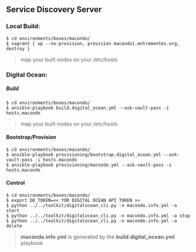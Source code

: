 ## Service Discovery Server

### Local Build:

```
$ cd environments/boxes/macondo/
$ vagrant { up --no-provision, provision macondo1.entrementes.org, destroy }
```
> map your built nodes on your /etc/hosts

### Digital Ocean:
##### Build

```
$ cd environments/boxes/macondo/
$ ansible-playbook build.digital_ocean.yml --ask-vault-pass -i hosts.macondo
```
> map your built nodes on your /etc/hosts

#### Bootstrap/Provision

```
$ cd environments/boxes/macondo/
$ ansible-playbook provisioning/bootstrap.digital_ocean.yml --ask-vault-pass -i hosts.macondo
$ ansible-playbook provisioning/macondo.yml --ask-vault-pass -i hosts.macondo
```

#### Control

```
$ cd environments/boxes/macondo/
$ export DO_TOKEN=<< YOR DIGITAL OCEAN API TOKEN >>
$ python ../../toolkit/digitalocean_cli.py -n macondo.info.yml -a start
$ python ../../toolkit/digitalocean_cli.py -n macondo.info.yml -a stop
$ python ../../toolkit/digitalocean_cli.py -n macondo.info.yml -a delete
```
> **macondo.info.yml** is generated by the **build.digital_ocean.yml** playbook
